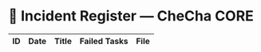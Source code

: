 # 📕 Incident Register — CheCha CORE

| ID | Date | Title | Failed Tasks | File |
|:---|:-----|:------|:-------------|:-----|
